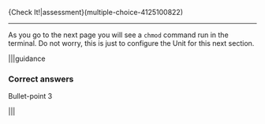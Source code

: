 {Check It!|assessment}(multiple-choice-4125100822)

---

As you go to the next page you will see a `chmod` command run in the terminal. Do not worry, this is just to configure the Unit for this next section.

|||guidance
### Correct answers
Bullet-point 3

|||